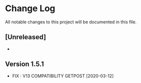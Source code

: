 # Change Log
All notable changes to this project will be documented in this file.

## [Unreleased]

- 

## Version 1.5.1
- FIX : V13 COMPATIBILITY GETPOST [2020-03-12]
